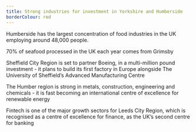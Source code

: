 ```yaml
---
title: Strong industries for investment in Yorkshire and Humberside
borderColour: red
---
```

Humberside has the largest concentration of food industries in the UK employing around 48,000 people.


70% of seafood processed in the UK each year comes from Grimsby


Sheffield City Region is set to partner Boeing, in a multi-million pound investment - it plans to build its first factory in Europe alongside The University of Sheffield’s Advanced Manufacturing Centre


The Humber region is strong in metals, construction, engineering and chemicals - it is fast becoming an international centre of excellence for renewable energy


Fintech is one of the major growth sectors for Leeds City Region, which is recognised as a centre of excellence for finance, as the UK’s second centre for banking
